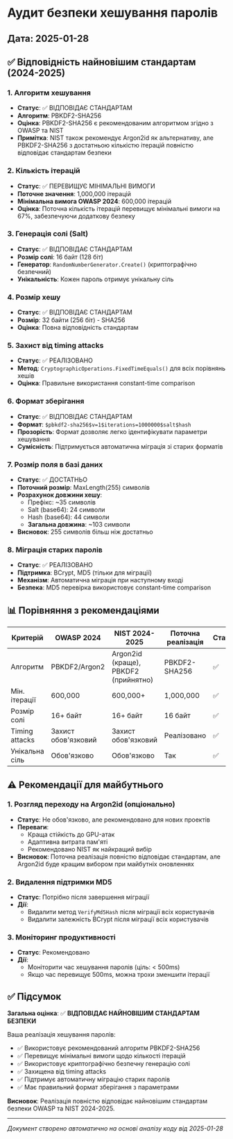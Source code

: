 # Аудит безпеки хешування паролів
## Дата: 2025-01-28

## ✅ Відповідність найновішим стандартам (2024-2025)

### 1. Алгоритм хешування
- **Статус**: ✅ ВІДПОВІДАЄ СТАНДАРТАМ
- **Алгоритм**: PBKDF2-SHA256
- **Оцінка**: PBKDF2-SHA256 є рекомендованим алгоритмом згідно з OWASP та NIST
- **Примітка**: NIST також рекомендує Argon2id як альтернативу, але PBKDF2-SHA256 з достатньою кількістю ітерацій повністю відповідає стандартам безпеки

### 2. Кількість ітерацій
- **Статус**: ✅ ПЕРЕВИЩУЄ МІНІМАЛЬНІ ВИМОГИ
- **Поточне значення**: 1,000,000 ітерацій
- **Мінімальна вимога OWASP 2024**: 600,000 ітерацій
- **Оцінка**: Поточна кількість ітерацій перевищує мінімальні вимоги на 67%, забезпечуючи додаткову безпеку

### 3. Генерація солі (Salt)
- **Статус**: ✅ ВІДПОВІДАЄ СТАНДАРТАМ
- **Розмір солі**: 16 байт (128 біт)
- **Генератор**: `RandomNumberGenerator.Create()` (криптографічно безпечний)
- **Унікальність**: Кожен пароль отримує унікальну сіль

### 4. Розмір хешу
- **Статус**: ✅ ВІДПОВІДАЄ СТАНДАРТАМ
- **Розмір**: 32 байти (256 біт) - SHA256
- **Оцінка**: Повна відповідність стандартам

### 5. Захист від timing attacks
- **Статус**: ✅ РЕАЛІЗОВАНО
- **Метод**: `CryptographicOperations.FixedTimeEquals()` для всіх порівнянь хешів
- **Оцінка**: Правильне використання constant-time comparison

### 6. Формат зберігання
- **Статус**: ✅ ВІДПОВІДАЄ СТАНДАРТАМ
- **Формат**: `$pbkdf2-sha256$v=1$iterations=1000000$salt$hash`
- **Прозорість**: Формат дозволяє легко ідентифікувати параметри хешування
- **Сумісність**: Підтримується автоматична міграція зі старих форматів

### 7. Розмір поля в базі даних
- **Статус**: ✅ ДОСТАТНЬО
- **Поточний розмір**: MaxLength(255) символів
- **Розрахунок довжини хешу**: 
  - Префікс: ~35 символів
  - Salt (base64): 24 символи
  - Hash (base64): 44 символи
  - **Загальна довжина**: ~103 символи
- **Висновок**: 255 символів більш ніж достатньо

### 8. Міграція старих паролів
- **Статус**: ✅ РЕАЛІЗОВАНО
- **Підтримка**: BCrypt, MD5 (тільки для міграції)
- **Механізм**: Автоматична міграція при наступному вході
- **Безпека**: MD5 перевірка використовує constant-time comparison

## 📊 Порівняння з рекомендаціями

| Критерій | OWASP 2024 | NIST 2024-2025 | Поточна реалізація | Статус |
|----------|------------|----------------|-------------------|--------|
| Алгоритм | PBKDF2/Argon2 | Argon2id (краще), PBKDF2 (прийнятно) | PBKDF2-SHA256 | ✅ |
| Мін. ітерації | 600,000 | 600,000+ | 1,000,000 | ✅ |
| Розмір солі | 16+ байт | 16+ байт | 16 байт | ✅ |
| Timing attacks | Захист обов'язковий | Захист обов'язковий | Реалізовано | ✅ |
| Унікальна сіль | Обов'язково | Обов'язково | Так | ✅ |

## ⚠️ Рекомендації для майбутнього

### 1. Розгляд переходу на Argon2id (опціонально)
- **Статус**: Не обов'язково, але рекомендовано для нових проектів
- **Переваги**: 
  - Краща стійкість до GPU-атак
  - Адаптивна витрата пам'яті
  - Рекомендовано NIST як найкращий вибір
- **Висновок**: Поточна реалізація повністю відповідає стандартам, але Argon2id буде кращим вибором при майбутніх оновленнях

### 2. Видалення підтримки MD5
- **Статус**: Потрібно після завершення міграції
- **Дії**: 
  - Видалити метод `VerifyMd5Hash` після міграції всіх користувачів
  - Видалити залежність BCrypt після міграції всіх користувачів

### 3. Моніторинг продуктивності
- **Статус**: Рекомендовано
- **Дії**: 
  - Моніторити час хешування паролів (ціль: < 500ms)
  - Якщо час перевищує 500ms, можна трохи зменшити ітерації

## ✅ Підсумок

**Загальна оцінка**: ✅ **ВІДПОВІДАЄ НАЙНОВІШИМ СТАНДАРТАМ БЕЗПЕКИ**

Ваша реалізація хешування паролів:
- ✅ Використовує рекомендований алгоритм PBKDF2-SHA256
- ✅ Перевищує мінімальні вимоги щодо кількості ітерацій
- ✅ Використовує криптографічно безпечну генерацію солі
- ✅ Захищена від timing attacks
- ✅ Підтримує автоматичну міграцію старих паролів
- ✅ Має правильний формат зберігання з параметрами

**Висновок**: Реалізація повністю відповідає найновішим стандартам безпеки OWASP та NIST 2024-2025.

---

*Документ створено автоматично на основі аналізу коду від 2025-01-28*

